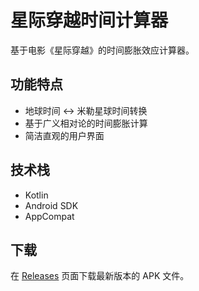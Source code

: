 # 星际穿越时间计算器

基于电影《星际穿越》的时间膨胀效应计算器。

## 功能特点

- 地球时间 ↔ 米勒星球时间转换
- 基于广义相对论的时间膨胀计算
- 简洁直观的用户界面

## 技术栈

- Kotlin
- Android SDK
- AppCompat

## 下载

在 [Releases](https://github.com/LeeHe-gif/InterstellarTimeCalculator/releases) 页面下载最新版本的 APK 文件。